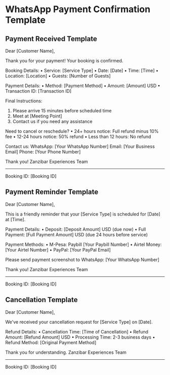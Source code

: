 # WhatsApp Payment Confirmation Template

## Payment Received Template

Dear [Customer Name],

Thank you for your payment! Your booking is confirmed.

Booking Details:
• Service: [Service Type]
• Date: [Date]
• Time: [Time]
• Location: [Location]
• Guests: [Number of Guests]

Payment Details:
• Method: [Payment Method]
• Amount: [Amount] USD
• Transaction ID: [Transaction ID]

Final Instructions:
1. Please arrive 15 minutes before scheduled time
2. Meet at [Meeting Point]
3. Contact us if you need any assistance

Need to cancel or reschedule?
• 24+ hours notice: Full refund minus 10% fee
• 12-24 hours notice: 50% refund
• Less than 12 hours: No refund

Contact us:
WhatsApp: [Your WhatsApp Number]
Email: [Your Business Email]
Phone: [Your Phone Number]

Thank you!
Zanzibar Experiences Team

---
Booking ID: [Booking ID]

## Payment Reminder Template

Dear [Customer Name],

This is a friendly reminder that your [Service Type] is scheduled for [Date] at [Time].

Payment Details:
• Deposit: [Deposit Amount] USD (due now)
• Full Payment: [Full Payment Amount] USD (due 24 hours before service)

Payment Methods:
• M-Pesa: Paybill [Your Paybill Number]
• Airtel Money: [Your Airtel Number]
• PayPal: [Your PayPal Email]

Please send payment screenshot to WhatsApp: [Your WhatsApp Number]

Thank you!
Zanzibar Experiences Team

---
Booking ID: [Booking ID]

## Cancellation Template

Dear [Customer Name],

We've received your cancellation request for [Service Type] on [Date].

Refund Details:
• Cancellation Time: [Time of Cancellation]
• Refund Amount: [Refund Amount] USD
• Processing Time: 2-3 business days
• Refund Method: [Original Payment Method]

Thank you for understanding.
Zanzibar Experiences Team

---
Booking ID: [Booking ID]
